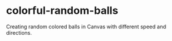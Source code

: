 # colorful-random-balls
Creating random colored balls in Canvas with different speed and directions.
